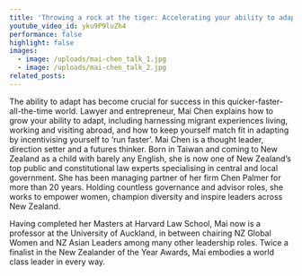 ```yaml
---
title: 'Throwing a rock at the tiger: Accelerating your ability to adapt'
youtube_video_id: yku9P9luZh4
performance: false
highlight: false
images:
  - image: /uploads/mai-chen_talk_1.jpg
  - image: /uploads/mai-chen_talk_2.jpg
related_posts:
---
```


The ability to adapt has become crucial for success in this quicker-faster-all-the-time world. Lawyer and entrepreneur, Mai Chen explains how to grow your ability to adapt, including harnessing migrant experiences living, working and visiting abroad, and how to keep yourself match fit in adapting by incentivising yourself to ‘run faster’. Mai Chen is a thought leader, direction setter and a futures thinker. Born in Taiwan and coming to New Zealand as a child with barely any English, she is now one of New Zealand’s top public and constitutional law experts specialising in central and local government. She has been managing partner of her firm Chen Palmer for more than 20 years. Holding countless governance and advisor roles, she works to empower women, champion diversity and inspire leaders across New Zealand.

Having completed her Masters at Harvard Law School, Mai now is a professor at the University of Auckland, in between chairing NZ Global Women and NZ Asian Leaders among many other leadership roles. Twice a finalist in the New Zealander of the Year Awards, Mai embodies a world class leader in every way.
